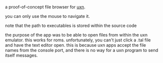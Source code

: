 a proof-of-concept file browser for [uxn](https://100r.co/site/uxn.html).

you can only use the mouse to navigate it.

note that the path to executables is stored within the source code

the purpose of the app was to be able to open files from within the uxn emulator. this works for roms. unfortunately, you can't just click a .tal file and have the text editor open. this is because uxn apps accept the file names from the console port, and there is no way for a uxn program to send itself messages.
